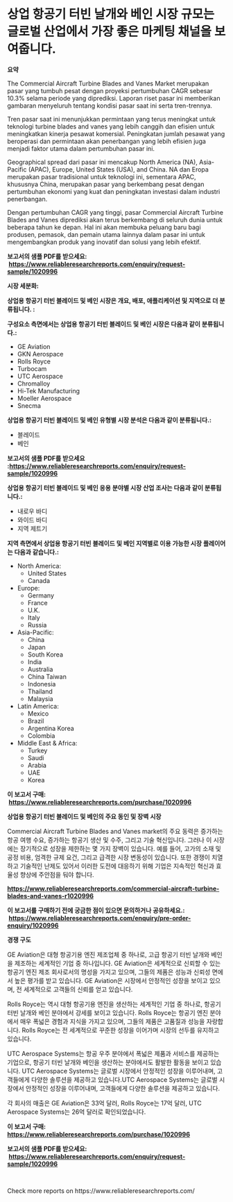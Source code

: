 <p><h1>상업 항공기 터빈 날개와 베인 시장 규모는 글로벌 산업에서 가장 좋은 마케팅 채널을 보여줍니다.</h1></p><p><strong>요약</strong></p>
<p><p>The Commercial Aircraft Turbine Blades and Vanes Market merupakan pasar yang tumbuh pesat dengan proyeksi pertumbuhan CAGR sebesar 10.3% selama periode yang diprediksi. Laporan riset pasar ini memberikan gambaran menyeluruh tentang kondisi pasar saat ini serta tren-trennya.</p><p>Tren pasar saat ini menunjukkan permintaan yang terus meningkat untuk teknologi turbine blades and vanes yang lebih canggih dan efisien untuk meningkatkan kinerja pesawat komersial. Peningkatan jumlah pesawat yang beroperasi dan permintaan akan penerbangan yang lebih efisien juga menjadi faktor utama dalam pertumbuhan pasar ini.</p><p>Geographical spread dari pasar ini mencakup North America (NA), Asia-Pacific (APAC), Europe, United States (USA), and China. NA dan Eropa merupakan pasar tradisional untuk teknologi ini, sementara APAC, khususnya China, merupakan pasar yang berkembang pesat dengan pertumbuhan ekonomi yang kuat dan peningkatan investasi dalam industri penerbangan.</p><p>Dengan pertumbuhan CAGR yang tinggi, pasar Commercial Aircraft Turbine Blades and Vanes diprediksi akan terus berkembang di seluruh dunia untuk beberapa tahun ke depan. Hal ini akan membuka peluang baru bagi produsen, pemasok, dan pemain utama lainnya dalam pasar ini untuk mengembangkan produk yang inovatif dan solusi yang lebih efektif.</p></p>
<p><strong>보고서의 샘플 PDF를 받으세요: &nbsp;<a href="https://www.reliableresearchreports.com/enquiry/request-sample/1020996">https://www.reliableresearchreports.com/enquiry/request-sample/1020996</a></strong></p>
<p><strong>시장 세분화:</strong></p>
<p><strong> 상업용 항공기 터빈 블레이드 및 베인 시장은 개요, 배포, 애플리케이션 및 지역으로 더 분류됩니다. :</strong></p>
<p><strong>구성요소 측면에서는 상업용 항공기 터빈 블레이드 및 베인 시장은 다음과 같이 분류됩니다.:</strong></p>
<p><ul><li>GE Aviation</li><li>GKN Aerospace</li><li>Rolls Royce</li><li>Turbocam</li><li>UTC Aerospace</li><li>Chromalloy</li><li>Hi-Tek Manufacturing</li><li>Moeller Aerospace</li><li>Snecma</li></ul></p>
<p><strong> 상업용 항공기 터빈 블레이드 및 베인 유형별 시장 분석은 다음과 같이 분류됩니다.:</strong></p>
<p><ul><li>블레이드</li><li>베인</li></ul></p>
<p><strong>보고서의 샘플 PDF를 받으세요 :<a href="https://www.reliableresearchreports.com/enquiry/request-sample/1020996">https://www.reliableresearchreports.com/enquiry/request-sample/1020996</a></strong></p>
<p><strong> 상업용 항공기 터빈 블레이드 및 베인 응용 분야별 시장 산업 조사는 다음과 같이 분류됩니다.:</strong></p>
<p><ul><li>내로우 바디</li><li>와이드 바디</li><li>지역 제트기</li></ul></p>
<p><strong>지역 측면에서 상업용 항공기 터빈 블레이드 및 베인 지역별로 이용 가능한 시장 플레이어는 다음과 같습니다.:</strong></p>
<p><ul>
    <li>
        North America:
        <ul>
            <li>United States</li>
            <li>Canada</li>
        </ul>
    </li>
    <li>
        Europe:
        <ul>
            <li>Germany</li>
            <li>France</li>
            <li>U.K.</li>
            <li>Italy</li>
            <li>Russia</li>
        </ul>
    </li>
    <li>
        Asia-Pacific:
        <ul>
            <li>China</li>
            <li>Japan</li>
            <li>South Korea</li>
            <li>India</li>
            <li>Australia</li>
            <li>China Taiwan</li>
            <li>Indonesia</li>
            <li>Thailand</li>
            <li>Malaysia</li>
        </ul>
    </li>
    <li>
        Latin America:
        <ul>
            <li>Mexico</li>
            <li>Brazil</li>
            <li>Argentina Korea</li>
            <li>Colombia</li>
        </ul>
    </li>
    <li>
        Middle East & Africa:
        <ul>
            <li>Turkey</li>
            <li>Saudi</li>
            <li>Arabia</li>
            <li>UAE</li>
            <li>Korea</li>
        </ul>
    </li>
    </ul></p>
<p><strong>이 보고서 구매: &nbsp;<a href="https://www.reliableresearchreports.com/purchase/1020996">https://www.reliableresearchreports.com/purchase/1020996</a></strong></p>
<p><strong>상업용 항공기 터빈 블레이드 및 베인의 주요 동인 및 장벽 시장</strong></p>
<p><p>Commercial Aircraft Turbine Blades and Vanes market의 주요 동력은 증가하는 항공 여행 수요, 증가하는 항공기 생산 및 수주, 그리고 기술 혁신입니다. 그러나 이 시장에는 장기적으로 성장을 제한하는 몇 가지 장벽이 있습니다. 예를 들어, 고가의 소재 및 공정 비용, 엄격한 규제 요건, 그리고 급격한 시장 변동성이 있습니다. 또한 경쟁이 치열하고 기술적인 난제도 있어서 이러한 도전에 대응하기 위해 기업은 지속적인 혁신과 효율성 향상에 주안점을 둬야 합니다.</p></p>
<p><strong><a href="https://www.reliableresearchreports.com/commercial-aircraft-turbine-blades-and-vanes-r1020996">https://www.reliableresearchreports.com/commercial-aircraft-turbine-blades-and-vanes-r1020996</a></strong></p>
<p><strong>이 보고서를 구매하기 전에 궁금한 점이 있으면 문의하거나 공유하세요.: &nbsp;<a href="https://www.reliableresearchreports.com/enquiry/pre-order-enquiry/1020996">https://www.reliableresearchreports.com/enquiry/pre-order-enquiry/1020996</a></strong></p>
<p><strong>경쟁 구도</strong></p>
<p><p>GE Aviation은 대형 항공기용 엔진 제조업체 중 하나로, 고급 항공기 터빈 날개와 베인을 제조하는 세계적인 기업 중 하나입니다. GE Aviation은 세계적으로 신뢰할 수 있는 항공기 엔진 제조 회사로서의 명성을 가지고 있으며, 그들의 제품은 성능과 신뢰성 면에서 높은 평가를 받고 있습니다. GE Aviation은 시장에서 안정적인 성장을 보이고 있으며, 전 세계적으로 고객들의 신뢰를 얻고 있습니다.</p><p>Rolls Royce는 역시 대형 항공기용 엔진을 생산하는 세계적인 기업 중 하나로, 항공기 터빈 날개와 베인 분야에서 강세를 보이고 있습니다. Rolls Royce는 항공기 엔진 분야에서 매우 폭넓은 경험과 지식을 가지고 있으며, 그들의 제품은 고품질과 성능을 자랑합니다. Rolls Royce는 전 세계적으로 꾸준한 성장을 이어가며 시장의 선두를 유지하고 있습니다.</p><p>UTC Aerospace Systems는 항공 우주 분야에서 폭넓은 제품과 서비스를 제공하는 기업으로, 항공기 터빈 날개와 베인을 생산하는 분야에서도 활발한 활동을 보이고 있습니다. UTC Aerospace Systems는 글로벌 시장에서 안정적인 성장을 이루어내며, 고객들에게 다양한 솔루션을 제공하고 있습니다.UTC Aerospace Systems는 글로벌 시장에서 안정적인 성장을 이루어내며, 고객들에게 다양한 솔루션을 제공하고 있습니다.</p><p>각 회사의 매출은 GE Aviation은 33억 달러, Rolls Royce는 17억 달러, UTC Aerospace Systems는 26억 달러로 확인되었습니다.</p></p>
<p><strong>이 보고서 구매: &nbsp; <a href="https://www.reliableresearchreports.com/purchase/1020996">https://www.reliableresearchreports.com/purchase/1020996</a></strong></p>
<p><strong>보고서의 샘플 PDF를 받으세요: &nbsp;<a href="https://www.reliableresearchreports.com/enquiry/request-sample/1020996">https://www.reliableresearchreports.com/enquiry/request-sample/1020996</a></strong><strong></strong></p>
<p>&nbsp;</p>
<p>Check more reports on https://www.reliableresearchreports.com/</p>